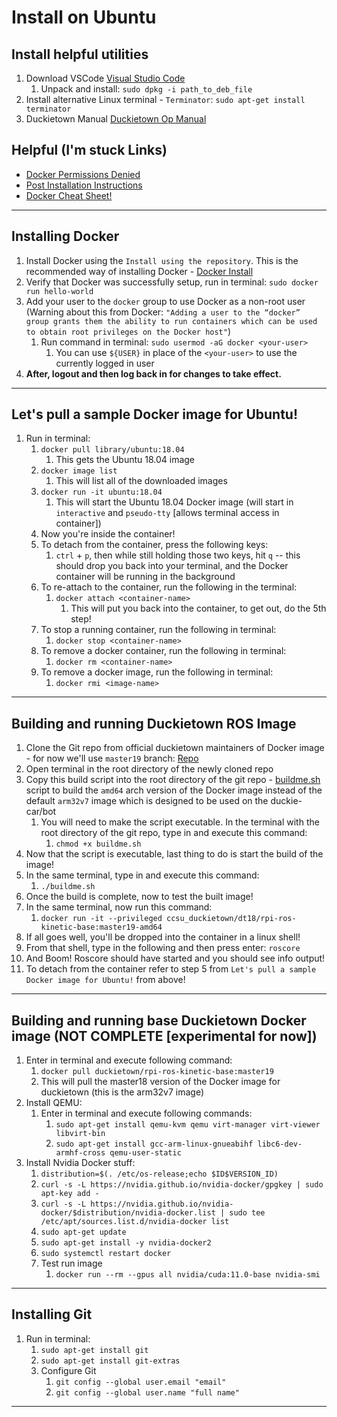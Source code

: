 # Install on Ubuntu

## Install helpful utilities

1. Download VSCode [Visual Studio Code](https://code.visualstudio.com/)
   1. Unpack and install: ```sudo dpkg -i path_to_deb_file```
2. Install alternative Linux terminal - ```Terminator```: ```sudo apt-get install terminator```
3. Duckietown Manual [Duckietown Op Manual](https://docs.duckietown.org/DT19/opmanual_duckiebot/out.pdf)

## Helpful (I'm stuck Links)
- [Docker Permissions Denied](https://www.digitalocean.com/community/questions/how-to-fix-docker-got-permission-denied-while-trying-to-connect-to-the-docker-daemon-socket)
- [Post Installation Instructions](https://docs.docker.com/engine/install/linux-postinstall/)
- [Docker Cheat Sheet!](https://dockerlabs.collabnix.com/docker/cheatsheet/)

---

## Installing Docker

1. Install Docker using the ```Install using the repository```. This is the recommended way of installing Docker - [Docker Install](https://docs.docker.com/engine/install/ubuntu/)
2. Verify that Docker was successfully setup, run in terminal: ```sudo docker run hello-world```
3. Add your user to the ```docker``` group to use Docker as a non-root user (Warning about this from Docker: ```"Adding a user to the “docker” group grants them the ability to run containers which can be used to obtain root privileges on the Docker host"```)
   1. Run command in terminal: ```sudo usermod -aG docker <your-user>```
      1. You can use ```${USER}``` in place of the ```<your-user>``` to use the currently logged in user
4. **After, logout and then log back in for changes to take effect.**

---

## Let's pull a sample Docker image for Ubuntu!
1. Run in terminal:
   1. ```docker pull library/ubuntu:18.04```
      1. This gets the Ubuntu 18.04 image
   2. ```docker image list```
      1. This will list all of the downloaded images
   3. ```docker run -it ubuntu:18.04```
      1. This will start the Ubuntu 18.04 Docker image (will start in ```interactive``` and ```pseudo-tty``` [allows terminal access in container])
   4. Now you're inside the container!
   5. To detach from the container, press the following keys:
      1. ```ctrl``` + ```p```, then while still holding those two keys, hit ```q``` -- this should drop you back into your terminal, and the Docker container will be running in the background
   6. To re-attach to the container, run the following in the terminal:
      1. ```docker attach <container-name>```
         1. This will put you back into the container, to get out, do the 5th step!
   7. To stop a running container, run the following in terminal:
      1. ```docker stop <container-name>```
   8. To remove a docker container, run the following in terminal:
      1. ```docker rm <container-name>```
   9. To remove a docker image, run the following in terminal:
      1.  ```docker rmi <image-name>```

---

## Building and running Duckietown ROS Image
1. Clone the Git repo from official duckietown maintainers of Docker image - for now we'll use ```master19``` branch: [Repo](https://github.com/duckietown/rpi-ros-kinetic-base)
2. Open terminal in the root directory of the newly cloned repo
3. Copy this build script into the root directory of the git repo - [buildme.sh](https://github.com/CalebABG/CCSUTourbot-ROS/blob/master/bash_scripts/duckietown/buildme.sh) script to build the ```amd64``` arch version of the Docker image instead of the default ```arm32v7``` image which is designed to be used on the duckie-car/bot
   1. You will need to make the script executable. In the terminal with the root directory of the git repo, type in and execute this command:
      1. ```chmod +x buildme.sh```
4. Now that the script is executable, last thing to do is start the build of the image!
5. In the same terminal, type in and execute this command:
   1. ```./buildme.sh ```
6. Once the build is complete, now to test the built image!
7. In the same terminal, now run this command:
   1. ```docker run -it --privileged ccsu_duckietown/dt18/rpi-ros-kinetic-base:master19-amd64 ```
8. If all goes well, you'll be dropped into the container in a linux shell!
9. From that shell, type in the following and then press enter: ```roscore``` 
10. And Boom! Roscore should have started and you should see info output!
11. To detach from the container refer to step 5 from ```Let's pull a sample Docker image for Ubuntu!``` from above!

---

## Building and running base Duckietown Docker image (NOT COMPLETE [experimental for now])

1. Enter in terminal and execute following command:
   1. ```docker pull duckietown/rpi-ros-kinetic-base:master19```
   2. This will pull the master18 version of the Docker image for duckietown (this is the arm32v7 image)
2. Install QEMU:
   1. Enter in terminal and execute following commands:
      1. ```sudo apt-get install qemu-kvm qemu virt-manager virt-viewer libvirt-bin```
      2. ```sudo apt-get install gcc-arm-linux-gnueabihf libc6-dev-armhf-cross qemu-user-static```
3. Install Nvidia Docker stuff:
   1. ```distribution=$(. /etc/os-release;echo $ID$VERSION_ID)```
   2. ```curl -s -L https://nvidia.github.io/nvidia-docker/gpgkey | sudo apt-key add -```
   3. ```curl -s -L https://nvidia.github.io/nvidia-docker/$distribution/nvidia-docker.list | sudo tee /etc/apt/sources.list.d/nvidia-docker list```
   4. ```sudo apt-get update```
   5. ```sudo apt-get install -y nvidia-docker2```
   6. ```sudo systemctl restart docker```
   7. Test run image
      1. ```docker run --rm --gpus all nvidia/cuda:11.0-base nvidia-smi```

---

## Installing Git
1. Run in terminal:
   1. ```sudo apt-get install git```
   2. ```sudo apt-get install git-extras```
   3. Configure Git
      1. ```git config --global user.email "email"```
      2. ```git config --global user.name "full name"```

---